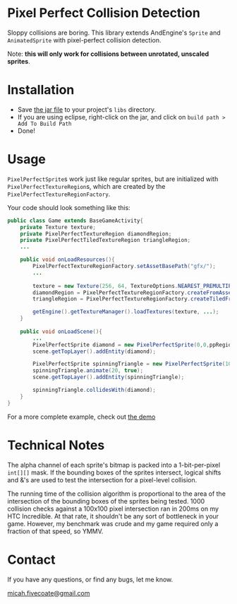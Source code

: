 Pixel Perfect Collision Detection
=================================

Sloppy collisions are boring. This library extends AndEngine's `Sprite` and `AnimatedSprite` with pixel-perfect collision detection. 

Note: **this will only work for collisions between unrotated, unscaled sprites**.


Installation
============

* Save [the jar file](https://github.com/m5/andengine-pixel-perfect/blob/texture-regions/pixel-perfect-collision.jar) to your project's `libs` directory.
* If you are using eclipse, right-click on the jar, and click on `build path > Add To Build Path`
* Done!


Usage
============

`PixelPerfectSprite`s work just like regular sprites, but are initialized with `PixelPerfectTextureRegion`s, which are created by the `PixelPerfectTextureRegionFactory`.

Your code should look something like this:
 
```java
public class Game extends BaseGameActivity{
    private Texture texture;
    private PixelPerfectTextureRegion diamondRegion;
    private PixelPerfectTiledTextureRegion triangleRegion;
    ...

    public void onLoadResources(){
        PixelPerfectTextureRegionFactory.setAssetBasePath("gfx/");
        ...
      
        texture = new Texture(256, 64, TextureOptions.NEAREST_PREMULTIPLYALPHA);
        diamondRegion = PixelPerfectTextureRegionFactory.createFromAsset(texture, this, "diamond.png", 0,0);
        triangleRegion = PixelPerfectTextureRegionFactory.createTiledFromAsset(texture, this, "triangle.png", 65,0);

        getEngine().getTextureManager().loadTextures(texture, ...);
    }
     
    public void onLoadScene(){
        ...
        PixelPerfectSprite diamond = new PixelPerfectSprite(0,0,ppRegion);
        scene.getTopLayer().addEntity(diamond); 

        PixelPerfectSprite spinningTriangle = new PixelPerfectSprite(100,100,ppRegion);
        spinningTriangle.animate(20, true);
        scene.getTopLayer().addEntity(spinningTriangle); 

        spinningTriangle.collidesWith(diamond);
    }
} 
```

For a more complete example, check out [the demo](https://github.com/m5/andengine-pixel-perfect/blob/master/src/com/qwerjk/pixelperfecttest/PixelPerfectTest.java)


Technical Notes
============

The alpha channel of each sprite's bitmap is packed into a 1-bit-per-pixel `int[][]` mask. If the bounding boxes of the sprites intersect, logical shifts and &'s are used to test the intersection for a pixel-level collision.

The running time of the collision algorithm is proportional to the area of the intersection of the bounding boxes of the sprites being tested. 1000 collision checks against a 100x100 pixel intersection ran in 200ms on my HTC Incredible. At that rate, it shouldn't be any sort of bottleneck in your game. However, my benchmark was crude and my game required only a fraction of that speed, so YMMV.



Contact
============

If you have any questions, or find any bugs, let me know.

micah.fivecoate@gmail.com
